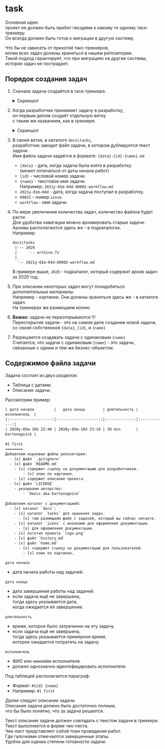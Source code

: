 ﻿
task
====

Основная идея:  
проект не должен быть прибит гвоздями к какому то одному таск-треккеру.  
Он всегда должен быть готов к миграции в другую систему.  

Что бы не зависеть от прихотей такс-треккеров,  
копии всех задач должны храниться в нашем репозитории.  
Такой подход гарантирует, что при миграциях на другие системы,  
история задач не пострадает.  


Порядок создания задач
----------------------

1. Сначала задача создаётся в таск-треккере.  
   <details>
   <summary>Скриншот</summary>
   <a href="#github" title="github"><img src="../images/github-1.png" border="0" alt="github-1"/></a>
   <br/>
   <a href="#github" title="github"><img src="../images/github-2.png" border="0" alt="github-2"/></a>
   <br/>
   </details>

2. Когда разработчик принимает задачу в разработку,  
   он первым делом создаёт отдельную ветку  
   с таким же названием, как в треккере.  
   <details>
   <summary>Скриншот</summary>
   <a href="#smartgit" title="smartgit"><img src="../images/smartgit.png" border="0" alt="smartgit"/></a>
   <br/>
   </details>

3. В своей ветке, в каталоге `docs\tasks`,  
   разработчик заводит файл задачи, в котором дублируется текст задачи.  
   Имя файла задачи задаётся в формате: `{data}-{id}-{name}.md`  
     - `{data}` - дата, когда задача была взята в разработку.  
       (может отличаться от даты начала работ)  
     - `{id}`   - числовой номер задачи.  
     - `{name}` - текстовое имя задачи.  
   Например: `2021y-01m-04d-00002-workflow.md`  
     - `2021y-01m-04d` - дата, когда задача поступал в разработку.  
     - `00022`         - номер `issue`.  
     - `workflow`      - имя задачи.  

4. По мере увеличения количества задач, количество файлов будет расти.  
   Для удобства навигации можно архивировать старые задачи.  
   Архивы располагаются здесь же - в подкаталогах.  
   Например:  
   ```
   docs\tasks
    |--- 2020
    |     `-- archive.7z
    |
     `-- 2021y-01m-04d-00002-workflow.md
   ```
   В примере выше, `2020` - подкаталог, который содержит архив задач за 2020 год.  

5. При описании некоторых задач могут понадобиться дополнительные материалы.  
   Например - картинки. Они должны храниться здесь же - в каталоге задач.  
   На треккерах же размещаем копию.  

6. **Важно:** задачи не переоткрываются !!!  
   Переоткрытие задачи - это на самом деле создание новой задачи,  
   со своей собственной `{data}`, `{id}`, и `{name}`

7. Разрешается создавать задачи с одинаковым `{name}`  
   Считается, что задачи с одинаковым `{name}` - это задачи,  
   связанные с одним и тем же бизнес-объектом.  


Содержимое файла задачи
-----------------------

Задача состоит из двух разделов:  
  - Таблица с датами.  
  - Описание задачи.  

Рассмотрим пример:  

```
| дата начала         |   дата конца        | длительность | исполнитель  |
|:-------------------:|:-------------------:|:------------:|:------------:|
| 2020y-05m-18d 22:40 | 2020y-05m-18d 23:10 | 30 min       | Kartonagnick |

#1 first
========
Добавляем корневые файлы репозитория:  
  - [x] файл `.gitignore`  
  - [x] файл `README.md`  
    - [x] содержит ссылку на документацию для разработчиков.  
        - [x] клик по картинке.  
    - [x] содержит описание проекта.  
  - [x] файл `LICENSE`  
    - указываем авторство:  
        - `Denis aka Kartonagnick`

Добавляем каталог с документацией:  
  - [x] каталог `docs`:  
    - [x] каталог `tasks` для хранения задач.  
      - [x] там размещаем файл с задачей, который вы сейчас читаете.  
    - [x] каталог `icons` с иконками для оформления документации.  
      - [x] для оформления документации.  
    - [x] логотип проекта `logo.png`  
    - [x] файл `history.md`  
    - [x] файл `home.md`  
      - [x] содержит ссылку на документацию для пользователей.  
        - [x] клик по картинке.  
```

`дата начала`  
  - дата начала работы над задачей.  

`дата конца`  
  - дата завершения работы над задачей.  
  - если задача ещё не завершена,  
    тогда здесь указывается дата,  
    когда ожидается её завершение.  

`длительность`  
  - время, которое было затраченно на эту задачу.  
  - если задача ещё не завершена,  
    тогда здесь указывается примерное время,  
    которое ожидается потратить на задачу.  

`исполнитель`
  - ФИО или никнейм исполнителя.  
  - должно однозначно идентифицировать исполнителя.  

Под таблицей располагается параграф:  
  - Формат: `#{id} {name}`  
  - Например: `#1 first`  

Далее следует описание задачи.  
Описание задачи должно быть достаточно полным,  
что бы было понятно, что за задача решается.  

Текст описания задачи должен совпадать с текстом задачи в треккере.  
Текст выполняется в форме чек-листа.  
Чек-лист представляет собой план проведения работ.  
Где галочками отмечаются завершенные этапы.  
Удобно для оценки степени готовности задачи.  

